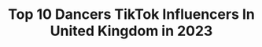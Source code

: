 ---
title: Top 10 Dancers TikTok Influencers In United Kingdom in 2023
description: >-
  Find top dancers TikTok influencers in United Kingdom in 2023. Most popular hashtags: #fyp #foryou #dance #duet.
platform: TikTok
hits: 231
text_top: Discover the best TikTok accounts on inBeat.
text_bottom: Our platform holds 231 TikTok influencers like this in United Kingdom for you to work with.
profiles:
  - username: "sahfy_"
    fullname: >-
      SAHFY
    bio: >-
      Hi I am sahfy -Rapper/singer/dancer 🥰🤗
    location: "United Kingdom"
    followers: 4524
    engagement: 2883
    commentsToLikes: 0.664271
    id: ckbb5wo6cw3690j23y1712u5r
    verified: false
    hashtags: "#sahfy, #halloween, #halloweenvibes, #duet"
  - username: "huwforpm2054"
    fullname: >-
      Huw Vicary🌹
    bio: >-
      Professional dancer Sometimes get political He/Him
    location: "United Kingdom"
    followers: 22200
    engagement: 1442
    commentsToLikes: 0.131698
    id: ck9fi3zgb8ydf0j78l1bn07gd
    verified: false
    hashtags: "#fyp, #politics, #foryou, #foryoupage"
  - username: "sarahjaneunderwood"
    fullname: >-
      Sarah Underwood
    bio: >-
      Over 30, Dr of Chiropractic, dancer’ish! ✨ Be Kind ✨
    location: "United Kingdom"
    followers: 97500
    engagement: 1318
    commentsToLikes: 0.160845
    id: ckc3e1kjdzcw70j23hskaeaf6
    verified: false
    hashtags: "#parentsoftiktok, #dance, #almost40, #dadsoftiktok"
  - username: "lovetodance311"
    fullname: >-
      Joleigh❤Dance
    bio: >-
      18 🥂 Dancer sc- itsjojo_2019
    location: "United Kingdom"
    followers: 3124
    engagement: 3073
    commentsToLikes: 0.027772
    id: ck8adcy9w58ny0j788lnsbn81
    verified: false
    hashtags: "#fyp, #christmas, #sfxmakeup, #tiktoktraditions"
  - username: "sophieann96"
    fullname: >-
      Sophie Ann
    bio: >-
      23 • dancer 🦋 My replies and comments aren’t showing💔
    location: "United Kingdom"
    followers: 10200
    engagement: 923
    commentsToLikes: 0.093220
    id: ckck4766toidz0j23s0k4y5c3
    verified: false
    hashtags: "#fingertutting, #tutting, #foryoupage, #handtutting"
  - username: "georgiae2342"
    fullname: >-
      Georgia Evans
    bio: >-
      Singer, dancer, actress 19 Christ follower
    location: "United Kingdom"
    followers: 161200
    engagement: 1615
    commentsToLikes: 0.022548
    id: ck9epn8jrtc7m0j78dbb4t1y2
    verified: false
    hashtags: "#asosdaytofright, #affrimations, #fyp, #timewarpscan"
  - username: "beard2702"
    fullname: >-
      DanWilson90
    bio: >-
      I’m not a dancer I just like a Boogie 😂🔞 Yorkshire 🇬🇧 YOU ONLY LIVE ONCE!
    location: "United Kingdom"
    followers: 111400
    engagement: 1681
    commentsToLikes: 0.089220
    id: cka6lon4b40p90i7885oxcxyb
    verified: false
    hashtags: "#mylevismyvibe, #behappy, #smile, #dollhousechallenge"
  - username: "arbengiga"
    fullname: >-
      Arben Giga
    bio: >-
      Dancer🔹Choreographer🔹Creative IG&YT @ArbenGiga 📩arbengiga@bytesizedtalent.com
    location: "United Kingdom"
    followers: 181100
    engagement: 826
    commentsToLikes: 0.039915
    id: ck903lcdedfdo0j781rquuy0v
    verified: true
    hashtags: "#avisdancechallenge, #dancechallenge, #arbengiga, #legwork"
  - username: "brucedcarson"
    fullname: >-
      👑 Bruce Duke Carson
    bio: >-
      Dancer with a sense of humour 😉 biz: brucecarsond@gmail.com 100k?
    location: "United Kingdom"
    followers: 87000
    engagement: 3299
    commentsToLikes: 0.022335
    id: ck8aebsnlbn5l0j78jbyg1flv
    verified: false
    hashtags: "#dancers, #foryou, #dance, #duet"
  - username: "therealhanzz"
    fullname: >-
      Hanz
    bio: >-
      Dancer💃 Sub on youtube⬆️ 10K?
    location: "United Kingdom"
    followers: 9076
    engagement: 2036
    commentsToLikes: 0.035328
    id: ckdc7q9abhuqm0j238xzti6qk
    verified: false
    hashtags: "#duet, #fyp, #dancer, #fypage"
---